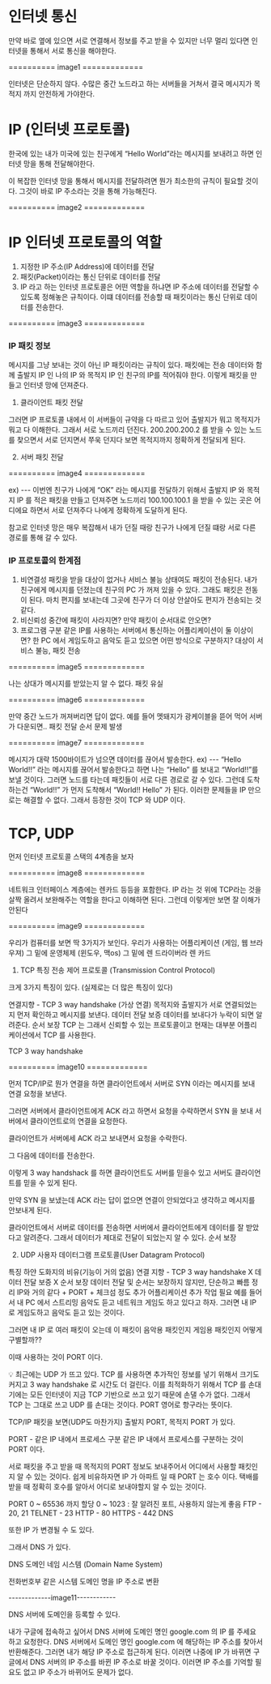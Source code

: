 # 인터넷 통신

만약 바로 옆에 있으면 서로 연결해서 정보를 주고 받을 수 있지만 너무 멀리 있다면 인터넷을 통해서 서로 통신을 해야한다.

========== image1 =============

인터넷은 단순하지 않다. 수많은 중간 노드라고 하는 서버들을 거쳐서 결국 메시지가 목적지 까지 안전하게 가야한다.

# IP (인터넷 프로토콜)

한국에 있는 내가 미국에 있는 친구에게 “Hello World”라는 메시지를 보내려고 하면 인터넷 망을 통해 전달해야한다.

이 복잡한 인터넷 망을 통해서 메시지를 전달하려면 뭔가 
 최소한의 규칙이 필요할 것이다. 그것이 바로 IP 주소라는 것을 통해 가능해진다.

========== image2 =============

# IP 인터넷 프로토콜의 역할
1. 지정한 IP 주소(IP Address)에 데이터를 전달
2. 패킷(Packet)이라는 통신 단위로 데이터를 전달
3. IP 라고 하는 인터넷 프로토콜은 어떤 역할을 하냐면 IP 주소에 데이터를 전달할 수 있도록 정해놓은 규칙이다. 이떄 데이터를 전송할 때 패킷이라는 통신 단위로 데이터를 전송한다.

========== image3 =============

### IP 패킷 정보
메시지를 그냥 보내는 것이 아닌 IP 패킷이라는 규칙이 있다.
패킷에는 전송 데이터와 함께 출발지 IP 인 나의 IP 와 목적지 IP 인 친구의 IP를 적어줘야 한다.
이렇게 패킷을 만들고 인터넷 망에 던져준다.

1. 클라이언트 패킷 전달

그러면 IP 프로토콜 내에서 이 서버들이 규약을 다 따르고 있어 출발지가 뭐고 목적지가 뭐고 다 이해한다. 그래서 서로 노드끼리 던진다. 200.200.200.2 를 받을 수 있는 노드를 찾으면서 서로 던지면서 쭈욱 던지다 보면 목적지까지 정확하게 전달되게 된다.

2. 서버 패킷 전달

========== image4 =============

ex) --- 이번엔 친구가 나에게 “OK” 라는 메시지를 전달하기 위해서 출발지 IP 와 목적지 IP 를 적은 패킷을 만들고 던져주면 노드끼리 100.100.100.1 을 받을 수 있는 곳은 어디에요 하면서 서로 던져주다 나에게 정확하게 도달하게 된다.

참고로 인터넷 망은 매우 복잡해서 내가 던질 때랑 친구가 나에게 던질 떄랑 서로 다른 경로를 통해 갈 수 있다.

### IP 프로토콜의 한계점
1. 비연결성
패킷을 받을 대상이 없거나 서비스 불능 상태여도 패킷이 전송된다.
내가 친구에게 메시지를 던졌는데 친구의 PC 가 꺼져 있을 수 있다. 그래도 패킷은 전동이 된다.
마치 편지를 보내는데 그곳에 친구가 더 이상 안살아도 편지가 전송되는 것 같다.
2. 비신뢰성
중간에 패킷이 사라지면?
만약
패킷이 순서대로 안오면?
3. 프로그램 구분
같은 IP를 사용하는 서버에서 통신하는 어플리케이션이 둘 이상이면?
한 PC 에서 게임도하고 음악도 듣고 있으면 어떤 방식으로 구분하지?
대상이 서비스 불능, 패킷 전송

========== image5 =============

나는 상대가 메시지를 받았는지 알 수 없다.
패킷 유실

========== image6 =============

만약 중간 노드가 꺼져버리면 답이 없다.
예를 들어 멧돼지가 광케이블을 뜯어 먹어 서버가 다운되면..
패킷 전달 순서 문제 발생

========== image7 =============

메시지가 대략 1500바이트가 넘으면 데이터를 끊어서 발송한다.
ex) --- “Hello World!!” 라는 메시지를 끊어서 발송한다고 하면 나는 “Hello” 를 보내고 “World!!”를 보낼 것이다.
그러면 노드를 타는데 패킷들이 서로 다른 경로로 갈 수 있다.
그런데 도착하는건 “World!!” 가 먼저 도착해서 “World!! Hello” 가 된다.
이러한 문제들을 IP 만으로는 해결할 수 없다. 그래서 등장한 것이 TCP 와 UDP 이다.

# TCP, UDP
먼저 인터넷 프로토콜 스택의 4계층을 보자

========== image8 =============

네트워크 인터페이스 계층에는 렌카드 등등을 포함한다.
IP 라는 것 위에 TCP라는 것을 살짝 올려서 보완해주는 역할을 한다고 이해하면 된다.
그런데 이렇게만 보면 잘 이해가 안된다

========== image9 =============

우리가 컴퓨터를 보면 딱 3가지가 보인다.
우리가 사용하는 어플리케이션 (게임, 웹 브라우져)
그 밑에 운영체제 (윈도우, 맥os)
그 밑에 렌 드라이버라 렌 카드

1. TCP 특징
전송 제어 프로토콜 (Transmission Control Protocol)

크게 3가지 특징이 있다. (실제로는 더 많은 특징이 있다)

연결지향 - TCP 3 way handshake (가상 연결)
목적지와 출발지가 서로 연결되었는지 먼저 확인하고 메시지를 보낸다.
데이터 전달 보증
데이터를 보내다가 누락이 되면 알려준다.
순서 보장
TCP 는 그래서 신뢰할 수 있는 프로토콜이고 현재는 대부분 어플리케이션에서 TCP 를 사용한다.

TCP 3 way handshake

========== image10 =============

먼저 TCP/IP로 뭔가 연결을 하면 클라이언트에서 서버로 SYN 이라는 메시지를 보내 연결 요청을 보낸다.

그러면 서버에서 클라이언트에게 ACK 라고 하면서 요청을 수락하면서 SYN 을 보내 서버에서 클라이언트로의 연결을 요청한다.

클라이언트가 서버에세 ACK 라고 보내면서 요청을 수락한다.

그 다음에 데이터를 전송한다.

이렇게 3 way handshack 를 하면 클라이언트도 서버를 믿을수 있고 서버도 클라이언트를 믿을 수 있게 된다.

만약 SYN 을 보냈는데 ACK 라는 답이 없으면 연결이 안되었다고 생각하고 메시지를 안보내게 된다.


클라이언트에서 서버로 데이터를 전송하면 서버에서 클라이언트에게 데이터를 잘 받았다고 알려준다.
그래서 데이터가 제대로 전달이 되었는지 알 수 있다.
순서 보장

2. UDP
사용자 데이터그램 프로토콜(User Datagram Protocol)

특징
하얀 도화지의 비유(기능이 거의 없음)
연결 지향 - TCP 3 way handshake X
데이터 전달 보증 X
순서 보장
데이터 전달 및 순서는 보장하지 않지만, 단순하고 빠름
정리
IP와 거의 같다 + PORT + 체크섬 정도 추가
어플리케이션 추가 작업 필요
예를 들어서 내 PC 에서 스트리밍 음악도 듣고 네트워크 게임도 하고 있다고 하자. 그러면 내 IP 로 게임도하고 음악도 듣고 있는 것이다.

그러면 내 IP 로 여러 패킷이 오는데 이 패킷이 음악용 패킷인지 게임용 패킷인지 어떻게 구별할까??

이때 사용하는 것이 PORT 이다.

💡 최근에는 UDP 가 뜨고 있다. TCP 를 사용하면 추가적인 정보를 넣기 위해서 크기도 커지고 3 way handshake 로 시간도 더 걸린다. 이를 최적화하기 위해서 TCP 를 손대기에는 모든 인터넷이 지금 TCP 기반으로 쓰고 있기 때문에 손댈 수가 없다. 그래서 TCP 는 그대로 쓰고 UDP 를 손대는 것이다.
PORT
영어로 항구라는 뜻이다.

TCP/IP 패킷을 보면(UDP도 마찬가지) 출발지 PORT, 목적지 PORT 가 있다.

PORT - 같은 IP 내에서 프로세스 구분
같은 IP 내에서 프로세스를 구분하는 것이 PORT 이다.

서로 패킷을 주고 받을 때 목적지의 PORT 정보도 보내주어서 어디에서 사용할 패킷인지 알 수 있는 것이다.
쉽게 비유하자면 IP 가 아파트 일 때 PORT 는 호수 이다. 택배를 받을 때 정확히 호수를 알아서 어디로 보내야할지 알 수 있는 것이다.

PORT
0 ~ 65536 까지 할당
0 ~ 1023 : 잘 알려진 포트, 사용하지 않는게 좋음
FTP - 20, 21
TELNET - 23
HTTP - 80
HTTPS - 442
DNS

또한 IP 가 변경될 수 도 있다.

그래서 DNS 가 있다.

DNS
도메인 네임 시스템 (Domain Name System)

전화번호부 같은 시스템
도메인 명을 IP 주소로 변환

-------------image11------------

DNS 서버에 도메인을 등록할 수 있다.

내가 구글에 접속하고 싶어서 DNS 서버에 도메인 명인 google.com 의 IP 를 주세요 하고 요청한다.
DNS 서버에서 도메인 명인 google.com 에 해당하는 IP 주소를 찾아서 반환해준다.
그러면 내가 해당 IP 주소로 접근하게 된다.
이러면 나중에 IP 가 바뀌면 구글에서 DNS 서버의 IP 주소를 바뀐 IP 주소로 바꿀 것이다. 이러면 IP 주소를 기억할 필요도 없고 IP 주소가 바뀌어도 문제가 없다.